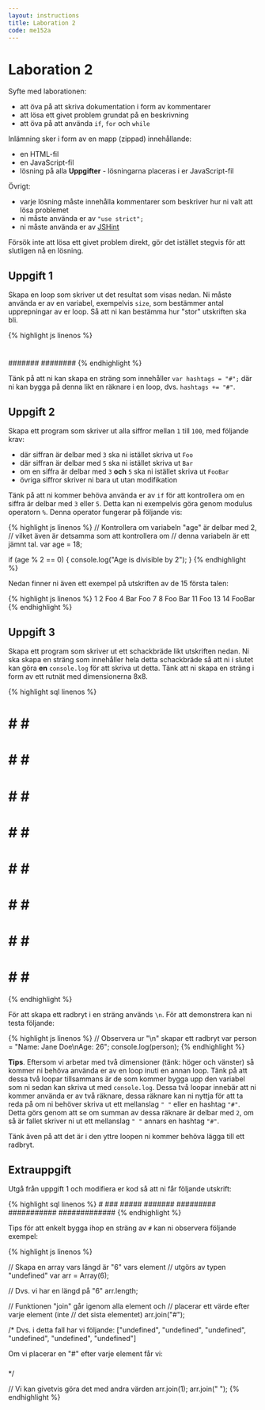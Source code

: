 ```yaml
---
layout: instructions
title: Laboration 2
code: me152a
---
```


# Laboration 2

Syfte med laborationen:

* att öva på att skriva dokumentation i form av kommentarer
* att lösa ett givet problem grundat på en beskrivning
* att öva på att använda `if`, `for` och `while`

Inlämning sker i form av en mapp (zippad) innehållande:

* en HTML-fil
* en JavaScript-fil
* lösning på alla __Uppgifter__ - lösningarna placeras i er JavaScript-fil

Övrigt:

* varje lösning måste innehålla kommentarer som beskriver hur ni valt att lösa problemet
* ni måste använda er av `"use strict";`
* ni måste använda er av [JSHint](http://jshint.com/)

Försök inte att lösa ett givet problem direkt, gör det istället stegvis för att slutligen nå en lösning.

## Uppgift 1

Skapa en loop som skriver ut det resultat som visas nedan. Ni måste använda er av en variabel, exempelvis `size`, som bestämmer antal upprepningar av er loop. Så att ni kan bestämma hur "stor" utskriften ska bli.

{% highlight js linenos %}
#
##
###
####
#####
######
#######
########
{% endhighlight %}

Tänk på att ni kan skapa en sträng som innehåller `var hashtags = "#";` där ni kan bygga på denna likt en räknare i en loop, dvs. `hashtags += "#"`.

## Uppgift 2

Skapa ett program som skriver ut alla siffror mellan `1` till `100`, med följande krav:

* där siffran är delbar med `3` ska ni istället skriva ut `Foo`
* där siffran är delbar med `5` ska ni istället skriva ut `Bar`
* om en siffra är delbar med `3` __och__ `5` ska ni istället skriva ut `FooBar`
* övriga siffror skriver ni bara ut utan modifikation

Tänk på att ni kommer behöva använda er av `if` för att kontrollera om en siffra är delbar med `3` eller `5`. Detta kan ni exempelvis göra genom modulus operatorn `%`. Denna operator fungerar på följande vis:

{% highlight js linenos %}
// Kontrollera om variabeln "age" är delbar med 2,
// vilket även är detsamma som att kontrollera om
// denna variabeln är ett jämnt tal.
var age = 18;

if (age % 2 == 0) {
    console.log("Age is divisible by 2");
}
{% endhighlight %}

Nedan finner ni även ett exempel på utskriften av de 15 första talen:

{% highlight js linenos %}
1
2
Foo
4
Bar
Foo
7
8
Foo
Bar
11
Foo
13
14
FooBar
{% endhighlight %}

## Uppgift 3

Skapa ett program som skriver ut ett schackbräde likt utskriften nedan. Ni ska skapa en sträng som innehåller hela detta schackbräde så att ni i slutet kan göra __en__ `console.log` för att skriva ut detta. Tänk att ni skapa en sträng i form av ett rutnät med dimensionerna 8x8.

{% highlight sql linenos %}
  # # # #
# # # # 
 # # # #
# # # # 
 # # # #
# # # # 
 # # # #
# # # # 
{% endhighlight %}

För att skapa ett radbryt i en sträng används `\n`. För att demonstrera kan ni testa följande:

{% highlight js linenos %}
// Observera ur "\n" skapar ett radbryt
var person = "Name: Jane Doe\nAge: 26";
console.log(person);
{% endhighlight %}

__Tips__. Eftersom vi arbetar med två dimensioner (tänk: höger och vänster) så kommer ni behöva använda er av en loop inuti en annan loop. Tänk på att dessa två loopar tillsammans är de som kommer bygga upp den variabel som ni sedan kan skriva ut med `console.log`. Dessa två loopar innebär att ni kommer använda er av två räknare, dessa räknare kan ni nyttja för att ta reda på om ni behöver skriva ut ett mellanslag `" "` eller en hashtag `"#"`. Detta görs genom att se om summan av dessa räknare är delbar med `2`, om så är fallet skriver ni ut ett mellanslag `" "` annars en hashtag `"#"`.

Tänk även på att det är i den yttre loopen ni kommer behöva lägga till ett radbryt.

## Extrauppgift

Utgå från uppgift 1 och modifiera er kod så att ni får följande utskrift:

{% highlight sql linenos %}
       #
     ###
    #####
   #######
  #########
 ###########
#############
{% endhighlight %}

Tips för att enkelt bygga ihop en sträng av `#` kan ni observera följande exempel:

{% highlight js linenos %}

// Skapa en array vars längd är "6" vars element
// utgörs av typen "undefined"
var arr = Array(6);

// Dvs. vi har en längd på "6"
arr.length;

// Funktionen "join" går igenom alla element och
// placerar ett värde efter varje element (inte
// det sista elementet)
arr.join("#");

/* Dvs. i detta fall har vi följande:
["undefined", "undefined", "undefined",
 "undefined", "undefined", "undefined"]

Om vi placerar en "#" efter varje element får vi:
#####
*/

// Vi kan givetvis göra det med andra värden
arr.join(1);
arr.join(" ");
{% endhighlight %}
